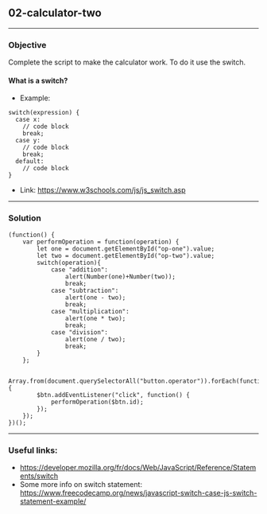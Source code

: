 ## 02-calculator-two

---
### Objective
Complete the script to make the calculator work. To do it use the switch.
#### What is a switch?
* Example:
````
switch(expression) {
  case x:
    // code block
    break;
  case y:
    // code block
    break;
  default:
    // code block
}
````
* Link: https://www.w3schools.com/js/js_switch.asp
---
### Solution
````
(function() {
    var performOperation = function(operation) {
        let one = document.getElementById("op-one").value;
        let two = document.getElementById("op-two").value;
        switch(operation){
            case "addition":
                alert(Number(one)+Number(two));
                break;
            case "subtraction":
                alert(one - two);
                break;
            case "multiplication":
                alert(one * two);
                break;
            case "division":
                alert(one / two);
                break;
        }
    };

    Array.from(document.querySelectorAll("button.operator")).forEach(function($btn) {
        $btn.addEventListener("click", function() {
            performOperation($btn.id);
        });
    });
})();

````
---
### Useful links:
* https://developer.mozilla.org/fr/docs/Web/JavaScript/Reference/Statements/switch
* Some more info on switch statement: https://www.freecodecamp.org/news/javascript-switch-case-js-switch-statement-example/